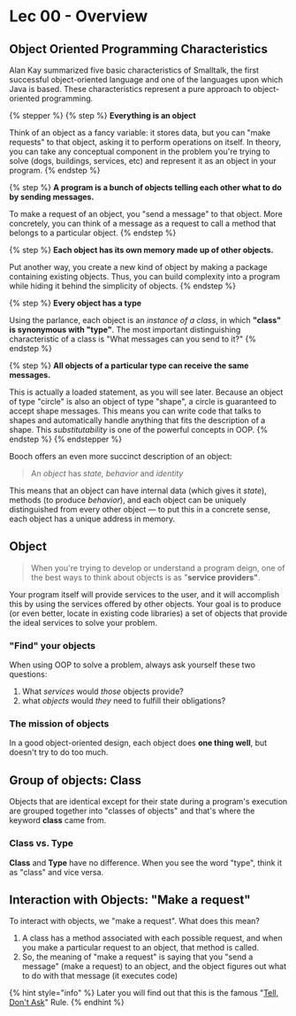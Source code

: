 # Lec 00 - Overview

## Object Oriented Programming Characteristics

Alan Kay summarized five basic characteristics of Smalltalk, the first successful object-oriented language and one of the languages upon which Java is based. These characteristics represent a pure approach to object-oriented programming.

{% stepper %}
{% step %}
**Everything is an object**

Think of an object as a fancy variable: it stores data, but you can "make requests" to that object, asking it to perform operations on itself. In theory, you can take any conceptual component in the problem you're trying to solve (dogs, buildings, services, etc) and represent it as an object in your program.
{% endstep %}

{% step %}
**A program is a bunch of objects telling each other what to do by sending messages.**

To make a request of an object, you "send a message" to that object. More concretely, you can think of a message as a request to call a method that belongs to a particular object.
{% endstep %}

{% step %}
**Each object has its own memory made up of other objects.**

Put another way, you create a new kind of object by making a package containing existing objects. Thus, you can build complexity into a program while hiding it behind the simplicity of objects.
{% endstep %}

{% step %}
**Every object has a type**

Using the parlance, each object is an _instance of a class_, in which **"class" is synonymous with "type"**. The most important distinguishing characteristic of a class is "What messages can you send to it?"
{% endstep %}

{% step %}
**All objects of a particular type can receive the same messages.**

This is actually a loaded statement, as you will see later. Because an object of type "circle" is also an object of type "shape", a circle is guaranteed to accept shape messages. This means you can write code that talks to shapes and automatically handle anything that fits the description of a shape. This _substitutability_ is one of the powerful concepts in OOP.
{% endstep %}
{% endstepper %}

Booch offers an even more succinct description of an object:

> An _object_ has _state, behavior_ and _identity_

This means that an object can have internal data (which gives it _state_), methods (to produce _behavior_), and each object can be uniquely distinguished from every other object — to put this in a concrete sense, each object has a unique address in memory.

## Object

> When you're trying to develop or understand a program deign, one of the best ways to think about objects is as "**service providers"**.

Your program itself will provide services to the user, and it will accomplish this by using the services offered by other objects. Your goal is to produce (or even better, locate in existing code libraries) a set of objects that provide the ideal services to solve your problem.

### "Find" your objects

When using OOP to solve a problem, always ask yourself these two questions:

1. What _services_ would _those_ objects provide?
2. what _objects_ would _they_ need to fulfill their obligations?

### The mission of objects

In a good object-oriented design, each object does **one thing well**, but doesn't try to do too much.

## Group of objects: Class

Objects that are identical except for their state during a program's execution are grouped together into "classes of objects" and that's where the keyword **class** came from.

### Class vs. Type

**Class** and **Type** have no difference. When you see the word "type", think it as "class" and vice versa.

## Interaction with Objects: "Make a request"

To interact with objects, we "make a request". What does this mean?

1. A class has a method associated with each possible request, and when you make a particular request to an object, that method is called.
2. So, the meaning of "make a request" is saying that you "send a message" (make a request) to an object, and the object figures out what to do with that message (it executes code)

{% hint style="info" %}
Later you will find out that this is the famous "[Tell, Don't Ask](lec-02-class-instance-methods-inheritance/#tell-dont-ask)" Rule.
{% endhint %}
